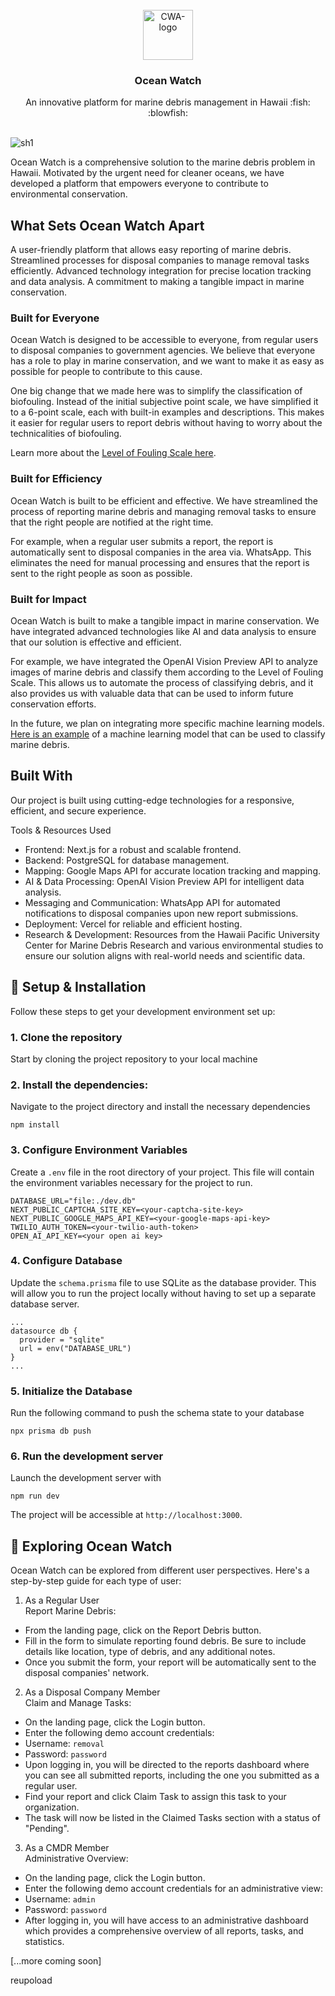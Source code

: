 <br />
<div align="center">
  <a href="https://github.com/your_username/Ocean-Watch">
 <img src="https://github.com/HACC2023/CodeWithAloha/assets/113944962/a0dd5064-93d4-4e30-9a1d-1c933c77a1c7" alt="CWA-logo" height="80px">
  </a>
  <h3 align="center">Ocean Watch</h3>
  <p align="center">
    An innovative platform for marine debris management in Hawaii :fish: :blowfish:
    <br />
    <br />
    
  </p>
</div>

![sh1](https://github.com/HACC2023/CodeWithAloha/assets/113944962/e60a9c71-fd3d-4548-9488-bedc2959348e)

Ocean Watch is a comprehensive solution to the marine debris problem in Hawaii. Motivated by the urgent need for cleaner oceans, we have developed a platform that empowers everyone to contribute to environmental conservation.

## What Sets Ocean Watch Apart

A user-friendly platform that allows easy reporting of marine debris.
Streamlined processes for disposal companies to manage removal tasks efficiently.
Advanced technology integration for precise location tracking and data analysis.
A commitment to making a tangible impact in marine conservation.

### Built for Everyone

Ocean Watch is designed to be accessible to everyone, from regular users to disposal companies to government agencies. We believe that everyone has a role to play in marine conservation, and we want to make it as easy as possible for people to contribute to this cause.

One big change that we made here was to simplify the classification of biofouling. Instead of the initial subjective point scale, we have simplified it to a 6-point scale, each with built-in examples and descriptions. This makes it easier for regular users to report debris without having to worry about the technicalities of biofouling.

Learn more about the [Level of Fouling Scale here](https://knowledgeauckland.org.nz/media/1820/fouling-rank-scale-updated-guideline-i-davidson-cawthron-auckland-council-2019.pdf).

### Built for Efficiency

Ocean Watch is built to be efficient and effective. We have streamlined the process of reporting marine debris and managing removal tasks to ensure that the right people are notified at the right time.

For example, when a regular user submits a report, the report is automatically sent to disposal companies in the area via. WhatsApp.
This eliminates the need for manual processing and ensures that the report is sent to the right people as soon as possible.

### Built for Impact

Ocean Watch is built to make a tangible impact in marine conservation. We have integrated advanced technologies like AI and data analysis to ensure that our solution is effective and efficient.

For example, we have integrated the OpenAI Vision Preview API to analyze images of marine debris and classify them according to the Level of Fouling Scale. This allows us to automate the process of classifying debris, and it also provides us with valuable data that can be used to inform future conservation efforts.

In the future, we plan on integrating more specific machine learning models. [Here is an example](https://www.nature.com/articles/s41598-021-81011-2) of a machine learning model that can be used to classify marine debris.

## Built With

Our project is built using cutting-edge technologies for a responsive, efficient, and secure experience.

Tools & Resources Used

- Frontend: Next.js for a robust and scalable frontend.
- Backend: PostgreSQL for database management.
- Mapping: Google Maps API for accurate location tracking and mapping.
- AI & Data Processing: OpenAI Vision Preview API for intelligent data analysis.
- Messaging and Communication: WhatsApp API for automated notifications to disposal companies upon new report submissions.
- Deployment: Vercel for reliable and efficient hosting.
- Research & Development: Resources from the Hawaii Pacific University Center for Marine Debris Research and various environmental studies to ensure our solution aligns with real-world needs and scientific data.

## 🔧 Setup & Installation

Follow these steps to get your development environment set up:

### 1. Clone the repository

Start by cloning the project repository to your local machine

### 2. Install the dependencies:

Navigate to the project directory and install the necessary dependencies

`npm install`

### 3. Configure Environment Variables

Create a `.env` file in the root directory of your project. This file will contain the environment variables necessary for the project to run.

```
DATABASE_URL="file:./dev.db"
NEXT_PUBLIC_CAPTCHA_SITE_KEY=<your-captcha-site-key>
NEXT_PUBLIC_GOOGLE_MAPS_API_KEY=<your-google-maps-api-key>
TWILIO_AUTH_TOKEN=<your-twilio-auth-token>
OPEN_AI_API_KEY=<your open ai key>
```

### 4. Configure Database

Update the `schema.prisma` file to use SQLite as the database provider. This will allow you to run the project locally without having to set up a separate database server.

```
...
datasource db {
  provider = "sqlite"
  url = env("DATABASE_URL")
}
...
```

### 5. Initialize the Database

Run the following command to push the schema state to your database

`npx prisma db push`

### 6. Run the development server

Launch the development server with

`npm run dev`

The project will be accessible at `http://localhost:3000`.

## 🚀 Exploring Ocean Watch

Ocean Watch can be explored from different user perspectives. Here's a step-by-step guide for each type of user:

1. As a Regular User  
   Report Marine Debris:

- From the landing page, click on the Report Debris button.
- Fill in the form to simulate reporting found debris. Be sure to include details like location, type of debris, and any additional notes.
- Once you submit the form, your report will be automatically sent to the disposal companies' network.

2. As a Disposal Company Member  
   Claim and Manage Tasks:

- On the landing page, click the Login button.
- Enter the following demo account credentials:
- Username: `removal`
- Password: `password`
- Upon logging in, you will be directed to the reports dashboard where you can see all submitted reports, including the one you submitted as a regular user.
- Find your report and click Claim Task to assign this task to your organization.
- The task will now be listed in the Claimed Tasks section with a status of "Pending".

3. As a CMDR Member  
   Administrative Overview:

- On the landing page, click the Login button.
- Enter the following demo account credentials for an administrative view:
- Username: `admin`
- Password: `password`
- After logging in, you will have access to an administrative dashboard which provides a comprehensive overview of all reports, tasks, and statistics.

[...more coming soon]

reupoload
